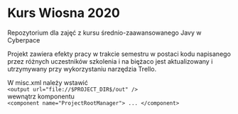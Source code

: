 # Kurs Wiosna 2020
Repozytorium dla zajęć z kursu średnio-zaawansowanego Javy w Cyberpace

Projekt zawiera efekty pracy w trakcie semestru w postaci kodu napisanego 
przez różnych uczestników szkolenia i na biężaco jest aktualizowany i utrzymywany
przy wykorzystaniu narzędzia Trello.


W misc.xml należy wstawić <br>
    ```<output url="file://$PROJECT_DIR$/out" />```<br>
wewnątrz komponentu<br>
    ```<component name="ProjectRootManager">
        ...
    </component>```
